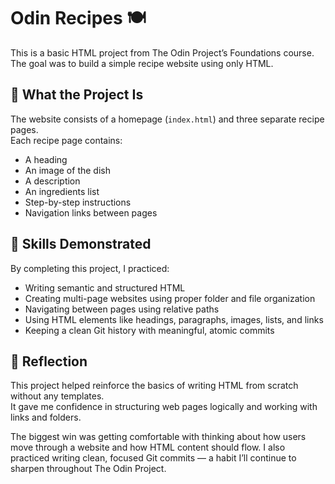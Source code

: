 # Odin Recipes 🍽️

This is a basic HTML project from The Odin Project’s Foundations course.  
The goal was to build a simple recipe website using only HTML.

## 📌 What the Project Is

The website consists of a homepage (`index.html`) and three separate recipe pages.  
Each recipe page contains:

- A heading
- An image of the dish
- A description
- An ingredients list
- Step-by-step instructions
- Navigation links between pages

## 🧠 Skills Demonstrated

By completing this project, I practiced:

- Writing semantic and structured HTML
- Creating multi-page websites using proper folder and file organization
- Navigating between pages using relative paths
- Using HTML elements like headings, paragraphs, images, lists, and links
- Keeping a clean Git history with meaningful, atomic commits

## 🔁 Reflection

This project helped reinforce the basics of writing HTML from scratch without any templates.  
It gave me confidence in structuring web pages logically and working with links and folders.

The biggest win was getting comfortable with thinking about how users move through a website and how HTML content should flow.
I also practiced writing clean, focused Git commits — a habit I’ll continue to sharpen throughout The Odin Project.
